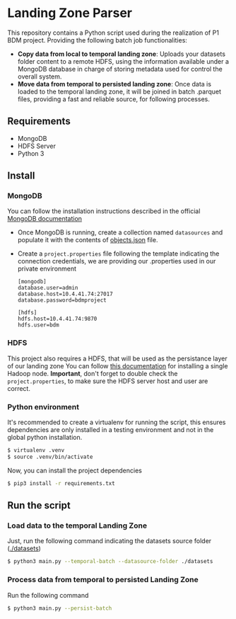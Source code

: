 # Landing Zone Parser

This repository contains a Python script used during the realization of P1 BDM project.
Providing the following batch job functionalities:

- **Copy data from local to temporal landing zone**: Uploads your datasets folder content to 
  a remote HDFS, using the information available under a MongoDB database in charge of 
  storing metadata used for control the overall system.
- **Move data from temporal to persisted landing zone**: Once data is loaded to the 
temporal landing zone, it will be joined in batch .parquet files, providing 
  a fast and reliable source, for following processes.
  
## Requirements

- MongoDB
- HDFS Server
- Python 3

## Install

### MongoDB

You can follow the installation instructions described in the official [MongoDB documentation](https://www.mongodb.com/docs/manual/installation/)

- Once MongoDB is running, create a collection named `datasources` and populate it 
  with the contents of [objects.json](/datasets/objects.json) file.

- Create a `project.properties` file following the template indicating the connection credentials, we are 
providing our .properties used in our private environment
    ```properties
    [mongodb]
    database.user=admin
    database.host=10.4.41.74:27017
    database.password=bdmproject
    
    [hdfs]
    hdfs.host=10.4.41.74:9870
    hdfs.user=bdm
    ```
### HDFS

This project also requires a HDFS, that will be used as the persistance layer of our landing zone
You can follow [this documentation](https://hadoop.apache.org/docs/stable/hadoop-project-dist/hadoop-common/SingleCluster.html) 
for installing a single Hadoop node. **Important**, don't forget to double check the `project.properties`, to make sure
the HDFS server host and user are correct.

### Python environment

It's recommended to create a virtualenv for running the script, this ensures dependencies are only installed
in a testing environment and not in the global python installation.

```bash
$ virtualenv .venv
$ source .venv/bin/activate
```
Now, you can install the project dependencies
```bash
$ pip3 install -r requirements.txt
```

## Run the script

### Load data to the temporal Landing Zone

Just, run the following command indicating the datasets source folder ([./datasets](./datasets))
````bash
$ python3 main.py --temporal-batch --datasource-folder ./datasets
````

### Process data from temporal to persisted Landing Zone

Run the following command

````bash
$ python3 main.py --persist-batch
````